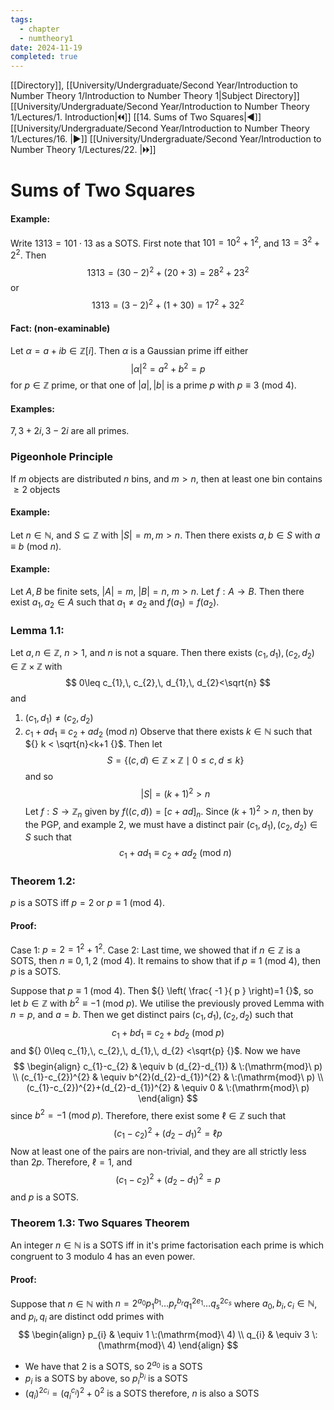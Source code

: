 ```yaml
---
tags:
  - chapter
  - numtheory1
date: 2024-11-19
completed: true
---
```

[[Directory]], [[University/Undergraduate/Second Year/Introduction to Number Theory 1/Introduction to Number Theory 1|Subject Directory]]
[[University/Undergraduate/Second Year/Introduction to Number Theory 1/Lectures/1. Introduction|🞀🞀]] [[14. Sums of Two Squares|◀]] [[University/Undergraduate/Second Year/Introduction to Number Theory 1/Lectures/16. |▶]] [[University/Undergraduate/Second Year/Introduction to Number Theory 1/Lectures/22. |🞂🞂]]
# Sums of Two Squares
#### Example:
Write ${} 1313=101 \cdot 13 {}$ as a SOTS. First note that ${} 101=10^{2}+1^{2} {}$, and ${} 13=3^{2}+2^{2} {}$. Then 
$$
1313=(30-2)^{2}+(20+3)=28^{2}+23^{2}
$$
or
$$
1313=(3-2)^{2}+(1+30)=17^{2}+32^{2}
$$
#### Fact: (non-examinable)
Let ${} \alpha =a+ib \in \mathbb{Z}[i] {}$. Then $\alpha$ is a Gaussian prime iff either
$$
|\alpha|^{2}=a^{2}+b^{2}=p
$$
for ${} p \in \mathbb{Z} {}$ prime, or that one of ${} |a|,\, |b| {}$ is a prime $p$ with ${} p\equiv 3 \:(\mathrm{mod}\  4)  {}$. 
#### Examples:
${} 7,\, 3+2i,\, 3-2i {}$ are all primes. 
### Pigeonhole Principle
If ${} m {}$ objects are distributed $n {}$ bins, and $m>n {}$, then at least one bin contains ${} \geq 2 {}$ objects 
#### Example:
Let ${} n \in \mathbb{N} {}$, and ${} S \subseteq \mathbb{Z} {}$ with ${} |S|=m,\, m>n {}$. Then there exists ${} a,\, b \in S {}$ with  ${} a\equiv b \:(\mathrm{mod}\  n)  {}$.
#### Example:
Let $A,\, B {}$ be finite sets, ${} |A|=m {}$, ${} |B|=n {}$, $m>n {}$. Let $f:A\to{}B {}$. Then there exist ${} a_{1},a_{2} \in A {}$ such that ${} a_{1} \neq a_{2} {}$ and ${} f(a_{1})=f(a_{2}) {}$. 
### Lemma 1.1:
Let ${} a,\, n \in \mathbb{Z} {}$, $n>1 {}$, and $n$ is not a square. Then there exists ${} (c_{1},\, d_{1}),\, (c_{2},\, d_{2}) \in \mathbb{Z} \times  \mathbb{Z} {}$ with 
$$
0\leq c_{1},\, c_{2},\, d_{1},\, d_{2}<\sqrt{n}
$$
and
1) ${} (c_{1},\, d_{1})\neq (c_{2},\, d_{2}) {}$
2) ${} c_{1}+ad_{1}\equiv c_{2}+ad_{2} \:(\mathrm{mod}\  n)  {}$
Observe that there exists ${} k \in \mathbb{N} {}$ such that ${} k < \sqrt{n}<k+1 {}$. Then let
$$
S=\{ (c,\, d) \in \mathbb{Z} \times  \mathbb{Z} \mid  0 \leq  c,\, d \leq k\}
$$
and so
$$
|S|=(k+1)^{2}>n
$$
Let ${} f:S \to{} \mathbb{Z}_{n} {}$ given by ${} f((c,\, d))=[c+ad]_{n} {}$. Since ${} (k+1)^{2}>n {}$, then by the PGP, and example 2, we must have a distinct pair ${} (c_{1},\, d_{1}),\, (c_{2},\, d_{2}) \in S {}$ such that
$$
{} c_{1}+ad_{1}\equiv c_{2}+ad_{2} \:(\mathrm{mod}\  n)  {}
$$
### Theorem 1.2:
$p {}$ is a SOTS iff ${} p=2 {}$ or ${} p\equiv 1 \:(\mathrm{mod}\  4)  {}$. 
#### Proof:
Case 1: ${} p=2=1^{2}+1^{2} {}$. 
Case 2:
Last time, we showed that if ${} n \in \mathbb{Z} {}$ is a SOTS, then ${} n\equiv 0,\, 1,\, 2 \:(\mathrm{mod}\  4)  {}$. It remains to show that if ${} p\equiv 1 \:(\mathrm{mod}\  4)  {}$, then $p$ is a SOTS. 

Suppose that ${} p\equiv 1 \:(\mathrm{mod}\  4)  {}$. Then ${} \left( \frac{ -1 }{ p } \right)=1 {}$, so let ${} b \in \mathbb{Z} {}$ with ${} b^{2} \equiv -1 \:(\mathrm{mod}\  p)  {}$. We utilise the previously proved Lemma with ${} n=p {}$, and ${} a=b {}$. Then we get distinct pairs ${} (c_{1},\, d_{1}),\, (c_{2},\, d_{2}) {}$ such that
$$
c_{1}+bd_{1}\equiv c_{2}+bd_{2} \:(\mathrm{mod}\  p) 
$$
and ${} 0\leq c_{1},\, c_{2},\, d_{1},\, d_{2} <\sqrt{p} {}$. Now we have
$$
\begin{align}
c_{1}-c_{2}  & \equiv b (d_{2}-d_{1})  & \:(\mathrm{mod}\  p)  \\
(c_{1}-c_{2})^{2} & \equiv b^{2}(d_{2}-d_{1})^{2}  & \:(\mathrm{mod}\  p) \\
(c_{1}-c_{2})^{2}+(d_{2}-d_{1})^{2} & \equiv 0 &  \:(\mathrm{mod}\  p)  
\end{align}
$$
since ${} b^{2}=-1 \:(\mathrm{mod}\  p)  {}$. Therefore, there exist some ${} \ell \in \mathbb{Z} {}$ such that
$$
(c_{1}-c_{2})^{2} +(d_{2}-d_{1})^{2} = \ell p
$$
Now at least one of the pairs are non-trivial, and they are all strictly less than ${} 2p {}$. Therefore, ${} \ell=1 {}$, and
$$
(c_{1}-c_{2})^{2}+(d_{2}-d_{1})^{2}=p
$$
and $p$ is a SOTS.
### Theorem 1.3: Two Squares Theorem
An integer ${} n \in \mathbb{N} {}$ is a SOTS iff in it's prime factorisation each prime is which congruent to ${} 3$ modulo $4$ has an even power. 
#### Proof:
Suppose that ${} n \in \mathbb{N} {}$ with ${} n=2^{a_{0}}p_{1}^{b_{1}}\dots p_{r}^{b_{r}}q_{1}^{2e_{1}}\dots q_{s}^{2c_{s}} {}$ where ${} a_{0},\, b_{i},\, c_{i} \in \mathbb{N} {}$, and ${} p_{i},\, q_{i} {}$ are distinct odd primes with 
$$
\begin{align}
 p_{i} & \equiv 1 \:(\mathrm{mod}\  4)   \\
q_{i} & \equiv 3 \:(\mathrm{mod}\  4) 
 \end{align} 
$$
- We have that ${} 2$ is a SOTS, so ${} 2^{a_{0}}$ is a SOTS
- ${} p_{i}$ is a SOTS by above, so ${} p_{i}^{b_{i}} {}$ is a SOTS
- ${} (q_{i})^{2c_{i}}=(q_{i}^{c_{i}})^{2}+0^{2} {}$ is a SOTS
therefore, $n$ is also a SOTS